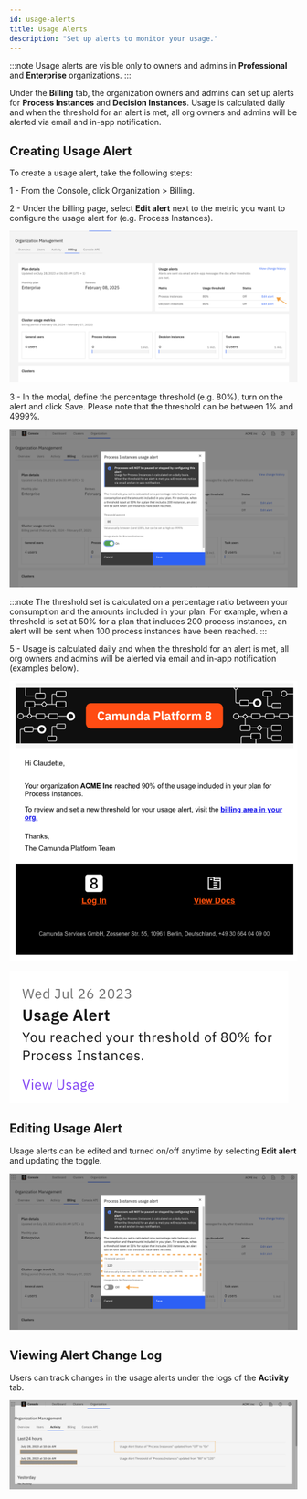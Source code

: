 ```yaml
---
id: usage-alerts
title: Usage Alerts
description: "Set up alerts to monitor your usage."
---
```


:::note
Usage alerts are visible only to owners and admins in **Professional** and **Enterprise** organizations.
:::

Under the **Billing** tab, the organization owners and admins can set up alerts for **Process Instances** and **Decision Instances**.
Usage is calculated daily and when the threshold for an alert is met, all org owners and admins will be alerted via email and in-app notification.

## Creating Usage Alert

To create a usage alert, take the following steps:

1 - From the Console, click Organization > Billing.

2 - Under the billing page, select **Edit alert** next to the metric you want to configure the usage alert for (e.g. Process Instances).

![Edit Usage Alert](./img/edit_usage_alert.png)

3 - In the modal, define the percentage threshold (e.g. 80%), turn on the alert and click Save. Please note that the threshold can be between 1% and 4999%.

![Set Alert](./img/set_up_usage_alert.png)

:::note
The threshold set is calculated on a percentage ratio between your consumption and the amounts included in your plan.
For example, when a threshold is set at 50% for a plan that includes 200 process instances, an alert will be sent when 100 process instances have been reached.
:::

5 - Usage is calculated daily and when the threshold for an alert is met, all org owners and admins will be alerted via email and in-app notification (examples below).

![Set Alert](./img/email_usage_alert.png)

![Set Alert](./img/notification_usage_alert.png)

## Editing Usage Alert

Usage alerts can be edited and turned on/off anytime by selecting **Edit alert** and updating the toggle.

![Turn Off Alert](./img/turn_off_usage_alert.png)

## Viewing Alert Change Log

Users can track changes in the usage alerts under the logs of the **Activity** tab.

![Usage Alert Logs](./img/usage_alerts_logs.png)
